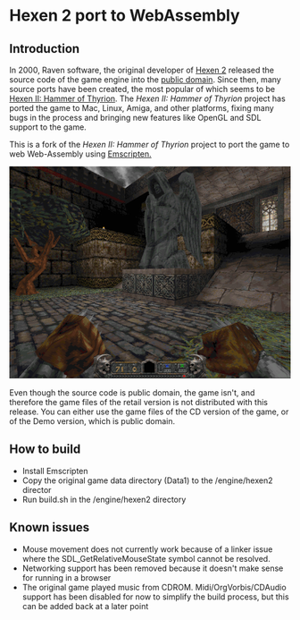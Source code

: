 # Hexen 2 port to WebAssembly

## Introduction

In 2000, Raven software, the original developer of [Hexen 2](https://en.wikipedia.org/wiki/Hexen_II) released the source code of the game engine into the [public domain](https://www.shacknews.com/article/10452/hexen-2-source-code-released). Since then, many source ports have been created, the most popular of which seems to be [Hexen II: Hammer of Thyrion](http://uhexen2.sourceforge.net/). The *Hexen II: Hammer of Thyrion* project has ported the game to Mac, Linux, Amiga, and other platforms, fixing many bugs in the process and bringing new features like OpenGL and SDL support to the game.

This is a fork of the *Hexen II: Hammer of Thyrion* project to port the game to web Web-Assembly using [Emscripten.](https://emscripten.org/)

![Hexen2 Screenshot](docs/hexen.PNG)

Even though the source code is public domain, the game isn't, and therefore the game files of the retail version is not distributed with this release. You can either use the game files of the CD version of the game, or of the Demo version, which is public domain.

## How to build
 
- Install Emscripten
- Copy the original game data directory (Data1) to the /engine/hexen2 director
- Run build.sh in the /engine/hexen2 directory

## Known issues

- Mouse movement does not currently work because of a linker issue where the SDL_GetRelativeMouseState symbol cannot be resolved.
- Networking support has been removed because it doesn't make sense for running in a browser
- The original game played music from CDROM. Midi/OrgVorbis/CDAudio support has been disabled for now to simplify the build process, but this can be added back at a later point